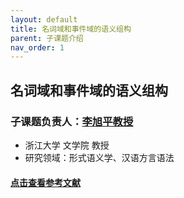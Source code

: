 ```yaml
---
layout: default
title: 名词域和事件域的语义组构
parent: 子课题介绍
nav_order: 1
---
```


## 名词域和事件域的语义组构

### 子课题负责人：[李旭平教授](https://person.zju.edu.cn/xp)
- 浙江大学 文学院 教授
- 研究领域：形式语义学、汉语方言语法

#### [点击查看参考文献](https://formalsemchinese.github.io/references-noun/)

